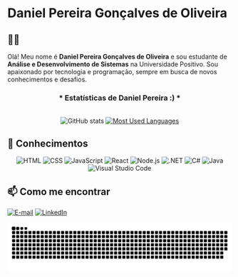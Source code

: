 # Daniel Pereira Gonçalves de Oliveira

## 👨‍💻
Olá! Meu nome é **Daniel Pereira Gonçalves de Oliveira** e sou estudante de **Análise e Desenvolvimento de Sistemas** na Universidade Positivo. Sou apaixonado por tecnologia e programação, sempre em busca de novos conhecimentos e desafios.

<div style="text-align: center;" align="center">
  <h3>* Estatísticas de Daniel Pereira :) *</h3>
  <br>
  <img src="https://github-readme-stats-git-masterrstaa-rickstaa.vercel.app/api?username=dxnielpg&hide_title=true&show_icons=true&include_all_commits=false&count_private=true&line_height=25&hide=issues&bg_color=000&title_color=FF00F6&text_color=FFF&border_radius=3&border_color=36123c&icon_color=FF00F6&theme=jolly" alt="GitHub stats">

  <a href="https://github.com/dxnielpg/github-readme-stats">
    <img src="https://github-readme-stats-git-masterrstaa-rickstaa.vercel.app/api/top-langs/?username=dxnielpg&line_height=10&card_width=290&layout=compact&hide_title=false&count_private=true&langs_count=4&show_icons=true&title_color=FF00F6&hide=html,css&bg_color=000&text_color=8B8B8B&border_radius=3&border_color=561760&count_private=true" alt="Most Used Languages">
  </a>
</div>


## 🚀 Conhecimentos
<div align="center">
  <img src="https://img.shields.io/badge/HTML-239120?style=for-the-badge&logo=html5&logoColor=white" alt="HTML" />
  <img src="https://img.shields.io/badge/CSS-239120?style=for-the-badge&logo=css3&logoColor=white" alt="CSS" />
  <img src="https://img.shields.io/badge/JavaScript-F7DF1E?style=for-the-badge&logo=javascript&logoColor=black" alt="JavaScript" />
  <img src="https://img.shields.io/badge/React-20232A?style=for-the-badge&logo=react&logoColor=61DAFB" alt="React" />
  <img src="https://img.shields.io/badge/Node.js-43853D?style=for-the-badge&logo=node.js&logoColor=white" alt="Node.js" />
  <img src="https://img.shields.io/badge/.NET-5C2D91?style=for-the-badge&logo=.net&logoColor=white" alt=".NET" />
  <img src="https://img.shields.io/badge/C%23-239120?style=for-the-badge&logo=c-sharp&logoColor=white" alt="C#" />
  <img src="https://img.shields.io/badge/Java-ED8B00?style=for-the-badge&logo=openjdk&logoColor=white" alt="Java" />
  <img src="https://img.shields.io/badge/Visual_Studio_Code-0078D4?style=for-the-badge&logo=visual%20studio%20code&logoColor=white" alt="Visual Studio Code" />
</div>

## 📫 Como me encontrar
[![E-mail](https://img.shields.io/badge/-Email-000?style=for-the-badge&logo=microsoft-outlook&logoColor=FF00F6&color:FFF)](mailto:danielpgo11@gmail.com)
[![LinkedIn](https://img.shields.io/badge/-LinkedIn-000?style=for-the-badge&logo=linkedin&logoColor=FF00F6&color:FFF)](https://www.linkedin.com/in/dxnielpg/)

<picture align="center">
  <source media="(prefers-color-scheme: dark)" srcset="https://raw.githubusercontent.com/dxnielpg/dxnielpg/output/github-contribution-grid-snake-dark.svg">
  <source media="(prefers-color-scheme: light)" srcset="https://raw.githubusercontent.com/dxnielpg/dxnielpg/output/github-contribution-grid-snake-dark.svg">
  <img align="center" alt="github contribution grid snake animation" src="https://raw.githubusercontent.com/dxnielpg/dxnielpg/output/github-contribution-grid-snake.svg">
</picture>
